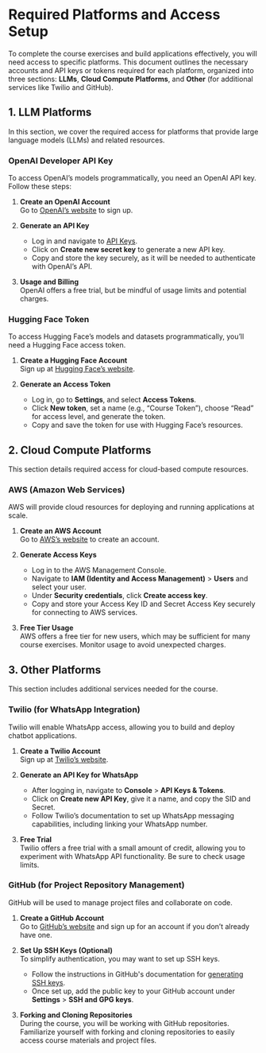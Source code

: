 # Required Platforms and Access Setup

To complete the course exercises and build applications effectively, you will need access to specific platforms. This document outlines the necessary accounts and API keys or tokens required for each platform, organized into three sections: **LLMs**, **Cloud Compute Platforms**, and **Other** (for additional services like Twilio and GitHub).

## 1. LLM Platforms

In this section, we cover the required access for platforms that provide large language models (LLMs) and related resources.

### OpenAI Developer API Key

To access OpenAI’s models programmatically, you need an OpenAI API key. Follow these steps:

1. **Create an OpenAI Account**  
   Go to [OpenAI’s website](https://platform.openai.com/signup) to sign up.

2. **Generate an API Key**  
   - Log in and navigate to [API Keys](https://platform.openai.com/account/api-keys).
   - Click on **Create new secret key** to generate a new API key.
   - Copy and store the key securely, as it will be needed to authenticate with OpenAI’s API.

3. **Usage and Billing**  
   OpenAI offers a free trial, but be mindful of usage limits and potential charges.

### Hugging Face Token

To access Hugging Face’s models and datasets programmatically, you’ll need a Hugging Face access token.

1. **Create a Hugging Face Account**  
   Sign up at [Hugging Face’s website](https://huggingface.co/join).

2. **Generate an Access Token**  
   - Log in, go to **Settings**, and select **Access Tokens**.
   - Click **New token**, set a name (e.g., “Course Token”), choose “Read” for access level, and generate the token.
   - Copy and save the token for use with Hugging Face’s resources.

## 2. Cloud Compute Platforms

This section details required access for cloud-based compute resources.

### AWS (Amazon Web Services)

AWS will provide cloud resources for deploying and running applications at scale.

1. **Create an AWS Account**  
   Go to [AWS’s website](https://aws.amazon.com/) to create an account.

2. **Generate Access Keys**  
   - Log in to the AWS Management Console.
   - Navigate to **IAM (Identity and Access Management)** > **Users** and select your user.
   - Under **Security credentials**, click **Create access key**.
   - Copy and store your Access Key ID and Secret Access Key securely for connecting to AWS services.

3. **Free Tier Usage**  
   AWS offers a free tier for new users, which may be sufficient for many course exercises. Monitor usage to avoid unexpected charges.

## 3. Other Platforms

This section includes additional services needed for the course.

### Twilio (for WhatsApp Integration)

Twilio will enable WhatsApp access, allowing you to build and deploy chatbot applications.

1. **Create a Twilio Account**  
   Sign up at [Twilio’s website](https://www.twilio.com/).

2. **Generate an API Key for WhatsApp**  
   - After logging in, navigate to **Console** > **API Keys & Tokens**.
   - Click on **Create new API Key**, give it a name, and copy the SID and Secret.
   - Follow Twilio’s documentation to set up WhatsApp messaging capabilities, including linking your WhatsApp number.

3. **Free Trial**  
   Twilio offers a free trial with a small amount of credit, allowing you to experiment with WhatsApp API functionality. Be sure to check usage limits.

### GitHub (for Project Repository Management)

GitHub will be used to manage project files and collaborate on code.

1. **Create a GitHub Account**  
   Go to [GitHub’s website](https://github.com/) and sign up for an account if you don’t already have one.

2. **Set Up SSH Keys (Optional)**  
   To simplify authentication, you may want to set up SSH keys.
   - Follow the instructions in GitHub's documentation for [generating SSH keys](https://docs.github.com/en/authentication/connecting-to-github-with-ssh).
   - Once set up, add the public key to your GitHub account under **Settings** > **SSH and GPG keys**.

3. **Forking and Cloning Repositories**  
   During the course, you will be working with GitHub repositories. Familiarize yourself with forking and cloning repositories to easily access course materials and project files.
